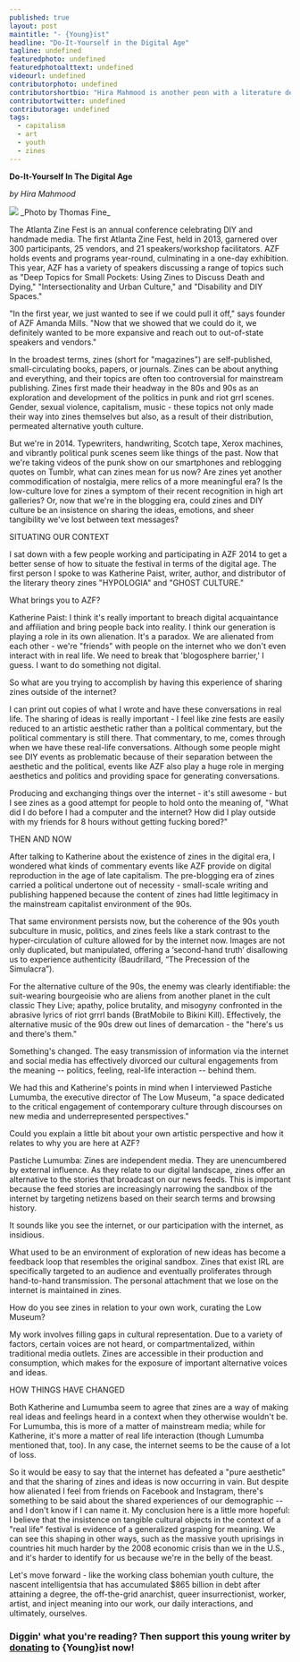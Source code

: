 ```yaml
---
published: true
layout: post
maintitle: "- {Young}ist"
headline: "Do-It-Yourself in the Digital Age"
tagline: undefined
featuredphoto: undefined
featuredphotoalttext: undefined
videourl: undefined
contributorphoto: undefined
contributorshortbio: "Hira Mahmood is another peon with a literature degree, now pursuing an M.A. in Women's, Gender, and Sexuality Studies in Atlanta, GA. Her humble writing background includes publications in Atlanta arts magazine BURNAWAY, Electronic Intifada, and the murky corners of the internet. She has lived in many places and as a product of the diaspora reluctantly recognizes her displacement via colonization. When she is not tutoring, working with Youngist, or organizing, she enjoys analyzing the crumbling of higher education, diaspora and migration, and subversive art in the age of late capitalism. For her >140 character poetics, follow her @HiraMahmood5."
contributortwitter: undefined
contributorage: undefined
tags: 
  - capitalism
  - art
  - youth
  - zines
---
```


**Do-It-Yourself In The Digital Age**

_by Hira Mahmood_

<img src="http://37.media.tumblr.com/b5e863f8ad2a547db476fc67ab32b994/tumblr_n7aqfaDF6u1rq2ndso1_1280.jpg"/>
_Photo by Thomas Fine_

The Atlanta Zine Fest is an annual conference celebrating DIY and handmade media. The first Atlanta Zine Fest,  held in 2013, garnered over 300 participants, 25 vendors, and 21 speakers/workshop facilitators. AZF holds events and programs year-round, culminating in a one-day exhibition. This year, AZF has a variety of speakers discussing a range of topics such as "Deep Topics for Small Pockets: Using Zines to Discuss Death and Dying," "Intersectionality and Urban Culture," and "Disability and DIY Spaces." 

"In the first year, we just wanted to see if we could pull it off," says founder of AZF Amanda Mills. "Now that we showed that we could do it, we definitely wanted to be more expansive and reach out to out-of-state speakers and vendors."

In the broadest terms, zines (short for "magazines") are self-published, small-circulating books, papers, or journals. Zines can be about anything and everything, and their topics are often too controversial for mainstream publishing. Zines first made their headway in the 80s and 90s as an exploration and development of the politics in punk and riot grrl scenes. Gender, sexual violence, capitalism, music - these topics not only made their way into zines themselves but also, as a result of their distribution, permeated alternative youth culture.

But we're in 2014. Typewriters, handwriting, Scotch tape, Xerox machines, and vibrantly political punk scenes seem like things of the past. Now that we're taking videos of the punk show on our smartphones and reblogging quotes on Tumblr, what can zines mean for us now? Are zines yet another commodification of nostalgia, mere relics of a more meaningful era? Is the low-culture love for zines a symptom of their recent recognition in high art galleries? Or, now that we're in the blogging era, could zines and DIY culture be an insistence on sharing the ideas, emotions, and sheer tangibility we've lost between text messages?

SITUATING OUR CONTEXT

I sat down with a few people working and participating in AZF 2014 to get a better sense of how to situate the festival in terms of the digital age. The first person I spoke to was Katherine Paist, writer, author, and distributor of the literary theory zines "HYPOLOGIA" and "GHOST CULTURE."

What brings you to AZF?

Katherine Paist: I think it's really important to breach digital acquaintance and affiliation and bring people back into reality. I think our generation is playing a role in its own alienation. It's a paradox. We are alienated from each other - we're "friends" with people on the internet who we don't even interact with in real life.  We need to break that 'blogosphere barrier,' I guess. I want to do something not digital. 

So what are you trying to accomplish by having this experience of sharing zines outside of the internet?

I can print out copies of what I wrote and have these conversations in real life. The sharing of ideas is really important - I feel like zine fests are easily reduced to an artistic aesthetic rather than a political commentary, but the political commentary is still there. That commentary, to me, comes through when we have these real-life conversations. Although some people might see DIY events as problematic because of their separation between the aesthetic and the political, events like AZF also play a huge role in merging aesthetics and politics and providing space for generating conversations. 

Producing and exchanging things over the internet - it's still awesome - but I see zines as a good attempt for people to hold onto the meaning of, "What did I do before I had a computer and the internet? How did I play outside with my friends for 8 hours without getting fucking bored?"

THEN AND NOW

After talking to Katherine about the existence of zines in the digital era, I wondered what kinds of commentary events like AZF provide on digital reproduction in the age of late capitalism. 
The pre-blogging era of zines carried a political undertone out of necessity - small-scale writing and publishing happened because the content of zines had little legitimacy in the mainstream capitalist environment of the 90s.

That same environment persists now, but the coherence of the 90s youth subculture in music, politics, and zines feels like a stark contrast to the hyper-circulation of culture allowed for by the internet now. Images are not only duplicated, but manipulated, offering a ‘second-hand truth’ disallowing us to experience authenticity (Baudrillard, “The Precession of the Simulacra”).

For the alternative culture of the 90s, the enemy was clearly identifiable: the suit-wearing bourgeoisie who are aliens from another planet in the cult classic They Live; apathy, police brutality, and misogyny confronted in the abrasive lyrics of riot grrrl bands (BratMobile to Bikini Kill). Effectively, the alternative music of the 90s drew out lines of demarcation - the "here's us and there's them."

Something's changed. The easy transmission of information via the internet and social media has effectively divorced our cultural engagements from the meaning -- politics, feeling, real-life interaction -- behind them.

We had this and Katherine's points in mind when I interviewed Pastiche Lumumba, the executive director of The Low Museum, "a space dedicated to the critical engagement of contemporary culture through discourses on new media and underrepresented perspectives."

Could you explain a little bit about your own artistic perspective and how it relates to why you are here at AZF?

Pastiche Lumumba: Zines are independent media. They are unencumbered by external influence. As they relate to our digital landscape, zines offer an alternative to the stories that broadcast on our news feeds. This is important because the feed stories are increasingly narrowing the sandbox of the internet by targeting netizens based on their search terms and browsing history.

It sounds like you see the internet, or our participation with the internet, as insidious.

What used to be an environment of exploration of new ideas has become a feedback loop that resembles the original sandbox. Zines that exist IRL are specifically targeted to an audience and eventually proliferates through hand-to-hand transmission. The personal attachment that we lose on the internet is maintained in zines.
 
How do you see zines in relation to your own work, curating the Low Museum?

My work involves filling gaps in cultural representation. Due to a variety of factors, certain voices are not heard, or compartmentalized, within traditional media outlets. Zines are accessible in their production and consumption, which makes for the exposure of important alternative voices and ideas.

HOW THINGS HAVE CHANGED

Both Katherine and Lumumba seem to agree that zines are a way of making real ideas and feelings heard in a context when they otherwise wouldn't be. For Lumumba, this is more of a matter of mainstream media; while for Katherine, it's more a matter of real life interaction (though Lumumba mentioned that, too). In any case, the internet seems to be the cause of a lot of loss.

So it would be easy to say that the internet has defeated a "pure aesthetic" and that the sharing of zines and ideas is now occurring in vain. But despite how alienated I feel from friends on Facebook and Instagram, there's something to be said about the shared experiences of our demographic -- and I don't know if I can name it. My conclusion here is a little more hopeful: I believe that the insistence on tangible cultural objects in the context of a "real life" festival is evidence of a generalized grasping for meaning. We can see this shaping in other ways, such as the massive youth uprisings in countries hit much harder by the 2008 economic crisis than we in the U.S., and it's harder to identify for us because we're in the belly of the beast.  

Let's move forward - like the working class bohemian youth culture, the nascent intelligentsia that has accumulated $865 billion in debt after attaining a degree, the off-the-grid anarchist, queer insurrectionist, worker, artist, and inject meaning into our work, our daily interactions, and ultimately, ourselves. 

<h3 class='donate-blurb'> Diggin' what you're reading? Then support this young writer by <a href='{{site.baseurl}}/donate'>donating</a> to {Young}ist now!</h3>